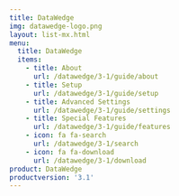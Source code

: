 ```yaml
---
title: DataWedge
img: datawedge-logo.png
layout: list-mx.html
menu:
  title: DataWedge
  items:
    - title: About
      url: /datawedge/3-1/guide/about
    - title: Setup
      url: /datawedge/3-1/guide/setup
    - title: Advanced Settings
      url: /datawedge/3-1/guide/settings
    - title: Special Features
      url: /datawedge/3-1/guide/features
    - icon: fa fa-search
      url: /datawedge/3-1/search
    - icon: fa fa-download
      url: /datawedge/3-1/download
product: DataWedge
productversion: '3.1'
---
```













